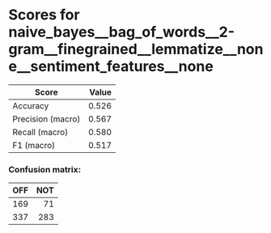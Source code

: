 # Scores for naive_bayes__bag_of_words__2-gram__finegrained__lemmatize__none__sentiment_features__none
|      Score      |Value|
|-----------------|----:|
|Accuracy         |0.526|
|Precision (macro)|0.567|
|Recall (macro)   |0.580|
|F1 (macro)       |0.517|

### Confusion matrix:
|OFF|NOT|
|--:|--:|
|169| 71|
|337|283|
